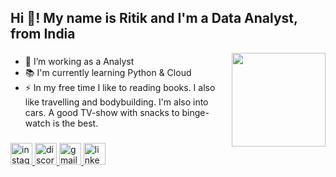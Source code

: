 <h2 align="left">Hi 👋! My name is Ritik and I'm a Data Analyst, from India</h2>

<img align="right" height="150" src="https://media.giphy.com/media/v1.Y2lkPTc5MGI3NjExYnA3a2M5dzl2NGFkb2hucTI4anA0M2lvcWFma2FhYTFsNTN1NXNkNSZlcD12MV9pbnRlcm5hbF9naWZfYnlfaWQmY3Q9Zw/cq6mWh9z1KvMA4qRvB/giphy-downsized-large.gif"  />

###

- 🔭 I’m working as a Analyst
- 📚 I'm currently learning Python & Cloud 
- ⚡ In my free time I like to reading books. I also like travelling and bodybuilding. I'm also into cars. A good TV-show with snacks to binge-watch is the best.

###

<div align="left">
  <a href="https://www.instagram.com/ritikk_901/" target="_blank">
    <img src="https://img.shields.io/static/v1?message=Instagram&logo=instagram&label=&color=E4405F&logoColor=white&labelColor=&style=for-the-badge" height="35" alt="instagram logo"  />
  </a>
  <a href="https://www.discord.com/users/459913944434475008" target="_blank">
    <img src="https://img.shields.io/static/v1?message=Discord&logo=discord&label=&color=7289DA&logoColor=white&labelColor=&style=for-the-badge" height="35" alt="discord logo"  />
  </a>
  <a href="https://www.mailto:ritiksingh1818@gmail.com" target="_blank">
    <img src="https://img.shields.io/static/v1?message=Gmail&logo=gmail&label=&color=D14836&logoColor=white&labelColor=&style=for-the-badge" height="35" alt="gmail logo"  />
  </a>
  <a href="https://www.linkedin.com/in/ritikkumar019/" target="_blank">
    <img src="https://img.shields.io/static/v1?message=LinkedIn&logo=linkedin&label=&color=0077B5&logoColor=white&labelColor=&style=for-the-badge" height="35" alt="linkedin logo"  />
  </a>
</div>

###
